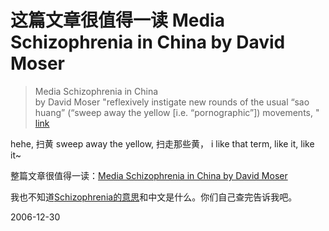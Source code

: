 # 这篇文章很值得一读 Media Schizophrenia in China by David Moser

> Media Schizophrenia in China <br>by David Moser
> "reflexively instigate new rounds of the usual “sao huang” (“sweep away the yellow [i.e. “pornographic”]) movements, "
> [link](http://www.danwei.org/media_and_advertising/media_schizophrenia_in_china_b.php)


hehe, 扫黄 sweep away the yellow, 扫走那些黄， i like that term, like it, like it~

整篇文章很值得一读：[Media Schizophrenia in China by David Moser](http://www.danwei.org/media_and_advertising/media_schizophrenia_in_china_b.php
)

我也不知道[Schizophrenia的意思](http://www.google.com/search?hl=en&lr=&newwindow=1&client=firefox-a&rls=org.mozilla%3Aen-US%3Aofficial&hs=w4q&q=define%3ASchizophrenia&btnG=Search)和中文是什么。你们自己查完告诉我吧。

2006-12-30